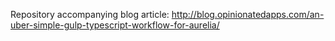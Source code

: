 Repository accompanying blog article: http://blog.opinionatedapps.com/an-uber-simple-gulp-typescript-workflow-for-aurelia/
